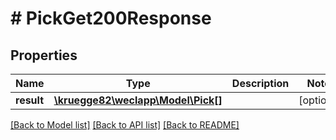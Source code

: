 # # PickGet200Response

## Properties

Name | Type | Description | Notes
------------ | ------------- | ------------- | -------------
**result** | [**\kruegge82\weclapp\Model\Pick[]**](Pick.md) |  | [optional]

[[Back to Model list]](../../README.md#models) [[Back to API list]](../../README.md#endpoints) [[Back to README]](../../README.md)
